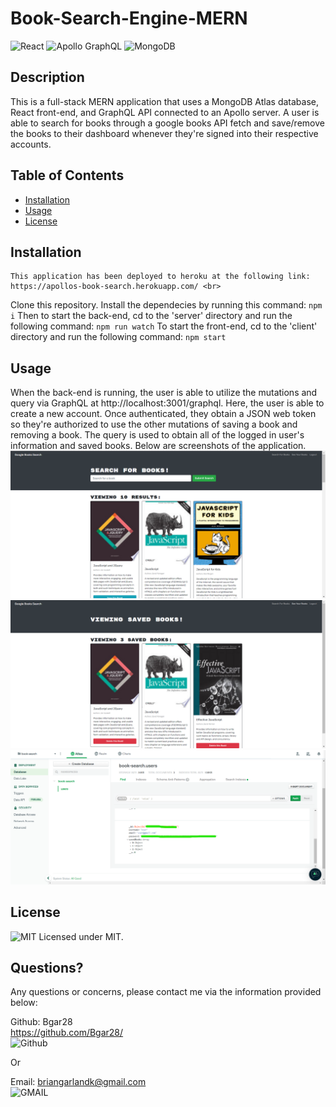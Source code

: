 # Book-Search-Engine-MERN

 ![React](https://img.shields.io/badge/React-20232A?style=for-the-badge&logo=react&logoColor=61DAFB)
 ![Apollo GraphQL](https://img.shields.io/badge/-ApolloGraphQL-311C87?style=for-the-badge&logo=apollo-graphql)
 ![MongoDB](https://img.shields.io/badge/MongoDB-4EA94B?style=for-the-badge&logo=mongodb&logoColor=white)
  
  ## Description 
  
  This is a full-stack MERN application that uses a MongoDB Atlas database, React front-end, and GraphQL API connected to an Apollo server. A user is able to search for books through a google books API fetch and save/remove the books to their dashboard whenever they're signed into their respective accounts.
  ## Table of Contents
  * [Installation](#installation)
  * [Usage](#usage)
  * [License](#license)
   
  ## Installation
    This application has been deployed to heroku at the following link:  https://apollos-book-search.herokuapp.com/ <br>

Clone this repository. Install the dependecies by running this command:
    ```
    npm i
    ```
    Then to start the back-end, cd to the 'server' directory and run the following command:
    ```
    npm run watch
    ```
    To start the front-end, cd to the 'client' directory and run the following command:
    ```
    npm start
    ```


  ## Usage

  When the back-end is running, the user is able to utilize the mutations and query via GraphQL at http://localhost:3001/graphql. Here, the user is able to create a new account. Once authenticated, they  obtain a JSON web token so they're authorized to use the other mutations of saving a book and removing a book. The query is used to obtain all of the logged in user's information and saved books. Below are screenshots of the application. <br>
  ![screenshot](https://github.com/Bgar28/Book-Search-Engine-MERN/blob/main/assets/book-seach.png) <br>
  ![screenshot](https://github.com/Bgar28/Book-Search-Engine-MERN/blob/main/assets/saved-books.png) <br>
  ![screenshot](https://github.com/Bgar28/Book-Search-Engine-MERN/blob/main/assets/atlas.png)



  ## License
  ![MIT](https://img.shields.io/badge/License-MIT-yellow.svg) Licensed under MIT.

  

  ## Questions?

  Any questions or concerns, please contact me via the information provided below:

  Github: Bgar28 <br> https://github.com/Bgar28/ <br>
  ![Github](https://img.shields.io/badge/GitHub-100000?style=for-the-badge&logo=github&logoColor=white)

  Or

  Email: briangarlandk@gmail.com <br>
  ![GMAIL](https://img.shields.io/badge/Gmail-D14836?style=for-the-badge&logo=gmail&logoColor=white)